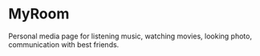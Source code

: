 # MyRoom
Personal media page for listening music, watching movies, looking photo, communication with best friends.
